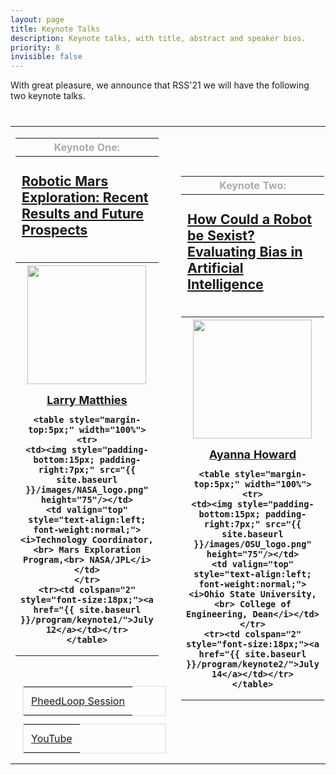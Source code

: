 ```yaml
---
layout: page
title: Keynote Talks
description: Keynote talks, with title, abstract and speaker bios.
priority: 8
invisible: false
---
```


With great pleasure, we announce that RSS'21 we will have the following two
keynote talks.

<table class="table" style="margin-top: 40px;">

<tr>
<td width = "50%" style="valign:top;">
<table>
<tr>
<th>
    <span style="color:#aaaaaa;">Keynote One:</span>
</th>
</tr>
<tr>
<th style="padding-top: 5px; padding-left: 10px; padding-bottom: 17px; height:140px;">
	<p style="text-align:left; font-weight:normal; font-size: 16pt;">
    <a href="{{ site.baseurl }}/program/keynote1/">
    <b>Robotic Mars Exploration: Recent Results and Future Prospects</b>
    </a>
	</p>
</th>
</tr>
<tr>
<th style="text-align:center;">
    <img style="padding-bottom:15px;" src="{{ site.baseurl }}/images/Larry.jpg" width="190"/>
	<br/>
    <span style="font-size: 18px;"><a href="https://www-robotics.jpl.nasa.gov/people/Larry_Matthies/">Larry Matthies</a></span>
	<br/>

    <table style="margin-top:5px;" width="100%">
    <tr>
    <td><img style="padding-bottom:15px; padding-right:7px;" src="{{ site.baseurl }}/images/NASA_logo.png" height="75"/></td>
    <td valign="top" style="text-align:left; font-weight:normal;"><i>Technology Coordinator,<br> Mars Exploration Program,<br> NASA/JPL</i></td>
    </tr>
    <tr><td colspan="2" style="font-size:18px;"><a href="{{ site.baseurl }}/program/keynote1/">July 12</a></td></tr>
    </table>
</th>
</tr>
</table>

<br>

<style>
#phsession {
  font-size: 16px;
  color: #000000;
  border: solid #ddd 1px;
  margin: 12px;
}

#phsession td {
  padding: 12px;
  }
</style>

<table id="phsession"><tr><td><a href="https://pheedloop.com/rss2021/virtual/?page=sessions&section=SES86I9XZFIJ0RWTF">PheedLoop Session</a></td></tr></table>

<style>
#yt-playlist {
  font-size: 16px;
  color: #000000;
  border: solid #ddd 1px;
  margin: 12px;
}

#yt-playlist td {
  padding: 12px;
  }
</style>

<table id="yt-playlist"><tr><td><a href="https://youtu.be/NcI6fJOzBsU">YouTube</a></td></tr></table>


</td>
<td>&nbsp;</td>
<td width = "45%" style="valign:top;">
<table>
<tr>
<th>
    <span style="color:#aaaaaa;">Keynote Two:</span>
</th>
</tr>
<tr>
<th style="padding-top: 5px; padding-left: 10px; padding-bottom: 17px; height:140px;">
	<p style="text-align:left; font-weight:normal; font-size: 16pt;">
    <a href="{{ site.baseurl }}/program/keynote2/">
    <b>How Could a Robot be Sexist? Evaluating Bias in Artificial Intelligence</b>
    </a>
	</p>
</th>
</tr>
<tr>
<th style="text-align:center;">
    <img style="padding-bottom:15px;" src="{{ site.baseurl }}/images/Ayanna.jpg" width="190"/>
	<br/>
    <span style="font-size: 18px;"><a href="https://engineering.osu.edu/about/office-dean/about-dean-ayanna-howard">Ayanna Howard</a></span>
	<br/>

    <table style="margin-top:5px;" width="100%">
    <tr>
    <td><img style="padding-bottom:15px; padding-right:7px;" src="{{ site.baseurl }}/images/OSU_logo.png" height="75"/></td>
    <td valign="top" style="text-align:left; font-weight:normal;"><i>Ohio State University,<br> College of Engineering, Dean</i></td>
    </tr>
    <tr><td colspan="2" style="font-size:18px;"><a href="{{ site.baseurl }}/program/keynote2/">July 14</a></td></tr>
    </table>
</th>
</tr>
</table>

<br>



</td>
</tr>
</table>

